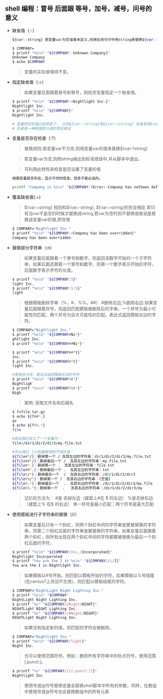 ## shell 编程：冒号 后面跟 等号，加号，减号，问号的意义
- 缺省值（:-）
  ```bash
  ${var:-string} 若变量var为空或者未定义,则用在命令行中用string来替换${var:-string} 否则变量var不为空时,则用变量var的值来替换${var:-string}

  $ COMPANY=
  $ printf "%s\n" "${COMPANY:-Unknown Company}"
  Unknown Company
  $ echo $COMPANY
  ```
  > 变量的实际值保持不变。
- 指定缺省值（:=）
  > 如果变量后面跟着冒号和等号，则给空变量指定一个缺省值。
    ```bash
    $ printf "%s\n" "${COMPANY:=Nightlight Inc.}"
    Nightlight Inc.
    $ printf "%s\n" "${COMPANY}"
    Nightlight Inc.

    # 变量的实际值已经改变了。 比较${var:-string}和${var:=string} 后者发现$var为空时,把string赋值给了var
    # 后者是一种赋值默认值的常见做法
    ```
- 变量是否存在检查（:?）
  > 替换规则:若变量var不为空,则用变量var的值来替换${var:?string}

  > 若变量var为空,则把string输出到标准错误中,并从脚本中退出。

  > 可利用此特性来检查是否设置了变量的值
    ```bash
    根据变量是否存在，显示不同的信息。信息不是必选的。

    printf "Company is %s\n" "${COMPANY:?Error: Company has notbeen defined—aborting}"
    ```
- 覆盖缺省值(:+)
  > \${var:+string} 规则和\${var:-string}, \${var:=string}的完全相反 即只有当var不是空的时候才替换成string,若var为空时则不替换或者说是替换成变量var的值,即空值
    ```bash
    $ COMPANY="Nightlight Inc."
    $ printf "%s\n" "${COMPANY:+Company has been overridden}"
    Company has been overridden
    ```
- 替换部分字符串（:n）
  > 如果变量后面跟着一个冒号和数字，则返回该数字开始的一个子字符串，如果后面还跟着一个冒号和数字。则第一个数字表示开始的字符，后面数字表示字符的长度。
    ```bash
    $ printf "%s\n" "${COMPANY:5}"
    light Inc.
    $ printf "%s\n" "${COMPANY:5:5}"
    light
    ```
  > 根据模板删除字串（%，#，%%，##） #删除左边,%删除右边 如果变量后面跟着井号，则返回匹配模板被删除后的字串。一个井号为最小可能性的匹配，两个井号为自大可能性的匹配。表达式返回模板右边的字符。
    ```bash
    $ COMPANY="Nightlight Inc."
    $ printf "%s\n" "${COMPANY#Ni*}"
    ghtlight Inc.
    $ printf "%s\n" "${COMPANY##Ni*}"

    $ printf "%s\n" "${COMPANY##*t}"
    Inc.
    $ printf "%s\n" "${COMPANY#*t}"
    light Inc.

    #使用百分号，表达式返回模板左边的字符
    $ printf "%s\n" "${COMPANY%t*}"
    Nightligh
    $ printf "%s\n" "${COMPANY%%t*}"
    Nigh
    ```
  > 案例: 获取文件名和后缀名
    ```bash
    $ f=file.tar.gz
    $ echo ${f##*.}
    gz
    $ echo ${f%%.*}
    file

    #假设我们定义了一个变量为：
    file=/dir1/dir2/dir3/my.file.txt

    #可以用${ }分别替换得到不同的值：
    ${file#*/}：删掉第一个 / 及其左边的字符串：dir1/dir2/dir3/my.file.txt
    ${file##*/}：删掉最后一个 /  及其左边的字符串：my.file.txt
    ${file#*.}：删掉第一个 .  及其左边的字符串：file.txt
    ${file##*.}：删掉最后一个 .  及其左边的字符串：txt
    ${file%/*}：删掉最后一个  /  及其右边的字符串：/dir1/dir2/dir3
    ${file%%/*}：删掉第一个 /  及其右边的字符串：(空值)
    ${file%.*}：删掉最后一个  .  及其右边的字符串：/dir1/dir2/dir3/my.file
    ${file%%.*}：删掉第一个  .   及其右边的字符串：/dir1/dir2/dir3/my
    ```
  >记忆的方法为： #是 去掉左边（键盘上#在 $ 的左边） %是去掉右边（键盘上% 在$ 的右边） 单一符号是最小匹配；两个符号是最大匹配
- 使用模板进行子字符串的替换（//）
  > 如果变量后只有一个斜杠，则两个斜杠中间的字符串是要被替换的字符串，而第二个斜杠后面的字符串是要替换的字符串。如果变量后面跟着两个斜杠，则所有出现在两个斜杠中间的字符都要被替换为最后一个斜杠后面的字符。
    ```bash
    $ printf "%s\n" "${COMPANY/Inc./Incorporated}"
    Nightlight Incorporated
    $ printf "You are the I in %s\n" "${COMPANY//i/I}"
    You are the I in NIghtlIght Inc.
    ```
  > 如果模板以#号开始，则匹配以模板开始的字符，如果模板以%号结尾(在centos7上测试不生效)，则匹配以模板结尾的字符。
    ```bash
    $ COMPANY="NightLight Night Lighting Inc."
    $ printf "%s\n" "$COMPANY"
    NightLight Night Lighting Inc.
    $ printf "%s" "${COMPANY//Night/NIGHT}"
    NIGHTLight NIGHT Lighting Inc.
    $ printf "%s" "${COMPANY//#Night/NIGHT}"
    NIGHTLight Night Lighting Inc.
    ```
  > 如果没有指定新的值，则匹配的字符会被删除。
    ```bash
    $ COMPANY="Nightlight Inc."
    $ printf "%s\n" "${COMPANY/light}"
    Night Inc.
    ```
  > 也可以使用范围符号。例如：删除所有字符串中的标点符号，使用范围[:punct:]。
    ```bash
    $ printf "%s" "${COMPANY//[[:punct:]]}"
    Nightlight Inc
    ```
  > 使用号或@符号替换变量会替换shell脚本中所有的参数，同样，在数组中使用号或@符号也会替换数组中的所有元素

